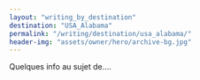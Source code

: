 ```yaml
---
layout: "writing_by_destination"
destination: "USA_Alabama"
permalink: "/writing/destination/usa_alabama/"
header-img: "assets/owner/hero/archive-bg.jpg"
---
```


Quelques info au sujet de....